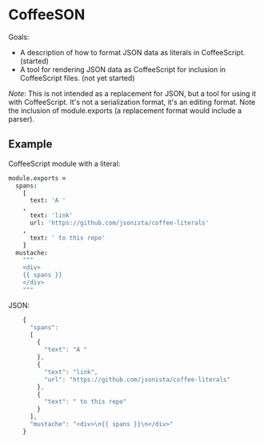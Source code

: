 # CoffeeSON

Goals:

*   A description of how to format JSON data as literals in CoffeeScript.
    (started)
*   A tool for rendering JSON data as CoffeeScript for inclusion in
    CoffeeScript files. (not yet started)

*Note*: This is not intended as a replacement for JSON, but a tool for using it
with CoffeeScript. It's not a serialization format, it's an editing 
format. Note the inclusion of module.exports (a replacement format would
include a parser).

## Example

CoffeeScript module with a literal:

``` coffee
module.exports =
  spans:
    [
      text: 'A '
    ,
      text: 'link'
      url: 'https://github.com/jsonista/coffee-literals'
    ,
      text: ' to this repo'
    ]
  mustache:
    """
    <div>
    {{ spans }}
    </div>
    """
```

JSON:

``` js
    {
      "spans":
      [
        {
          "text": "A "
        },
        {
          "text": "link",
          "url": "https://github.com/jsonista/coffee-literals"
        },
        {
          "text": " to this repo"
        }
      ],
      "mustache": "<div>\n{{ spans }}\n</div>"
    }
```
